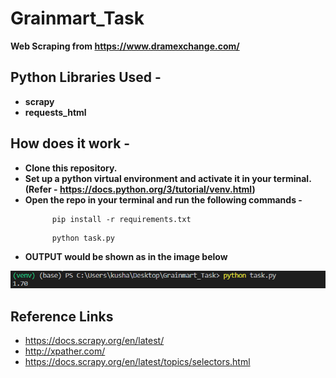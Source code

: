 # Grainmart_Task
<strong> Web Scraping from https://www.dramexchange.com/ </strong>

## Python Libraries Used - 

* <strong> scrapy </strong>
* <strong> requests_html </strong>


## How does it work - 
* <strong>Clone this repository.
* Set up a python virtual environment and activate it in your terminal. (Refer - <a>https://docs.python.org/3/tutorial/venv.html</a>)
* Open the repo in your terminal and run the following commands - </strong>
  ~~~ 
        pip install -r requirements.txt
  ~~~
  ~~~ 
        python task.py
  ~~~
 * <strong> OUTPUT would be shown as in the image below </strong>
 <img src="https://github.com/kushagra219/Grainmart_Task/blob/master/output.PNG">
 
 ## Reference Links
* https://docs.scrapy.org/en/latest/
* http://xpather.com/
* https://docs.scrapy.org/en/latest/topics/selectors.html
